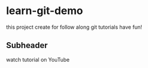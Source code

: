 # learn-git-demo

this project create for follow along git tutorials
have fun!

## Subheader

watch tutorial on YouTube
